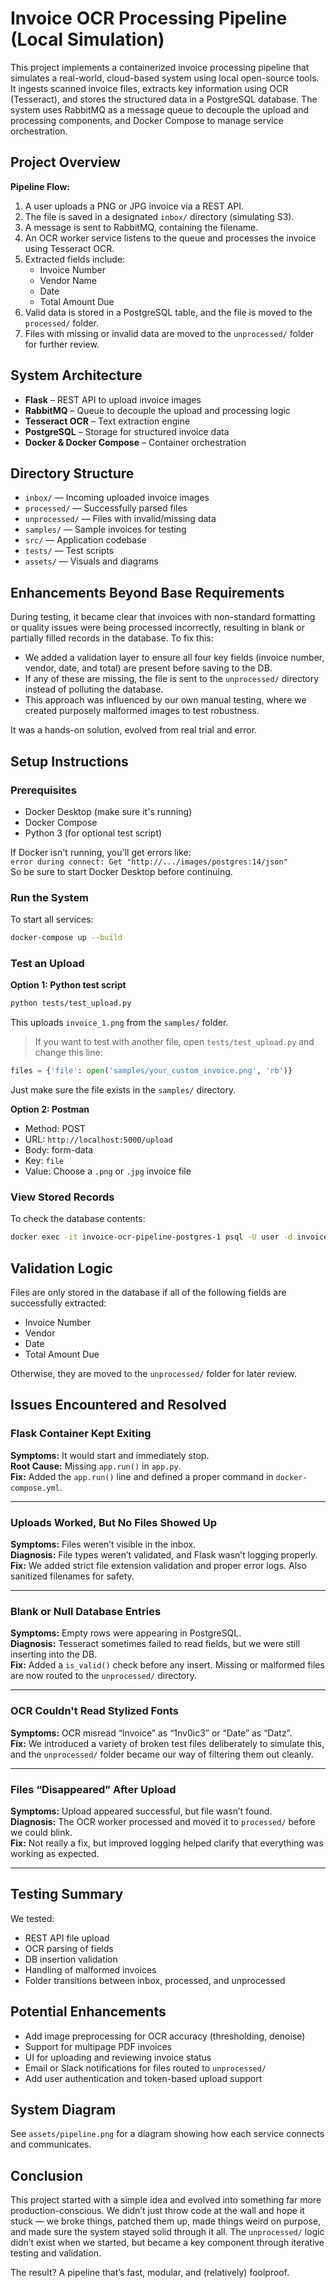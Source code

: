 # Invoice OCR Processing Pipeline (Local Simulation)

This project implements a containerized invoice processing pipeline that simulates a real-world, cloud-based system using local open-source tools. It ingests scanned invoice files, extracts key information using OCR (Tesseract), and stores the structured data in a PostgreSQL database. The system uses RabbitMQ as a message queue to decouple the upload and processing components, and Docker Compose to manage service orchestration.

## Project Overview

**Pipeline Flow:**

1. A user uploads a PNG or JPG invoice via a REST API.
2. The file is saved in a designated `inbox/` directory (simulating S3).
3. A message is sent to RabbitMQ, containing the filename.
4. An OCR worker service listens to the queue and processes the invoice using Tesseract OCR.
5. Extracted fields include:
   - Invoice Number  
   - Vendor Name  
   - Date  
   - Total Amount Due  
6. Valid data is stored in a PostgreSQL table, and the file is moved to the `processed/` folder.
7. Files with missing or invalid data are moved to the `unprocessed/` folder for further review.

## System Architecture

- **Flask** – REST API to upload invoice images  
- **RabbitMQ** – Queue to decouple the upload and processing logic  
- **Tesseract OCR** – Text extraction engine  
- **PostgreSQL** – Storage for structured invoice data  
- **Docker & Docker Compose** – Container orchestration  

## Directory Structure

- `inbox/` — Incoming uploaded invoice images  
- `processed/` — Successfully parsed files  
- `unprocessed/` — Files with invalid/missing data  
- `samples/` — Sample invoices for testing  
- `src/` — Application codebase  
- `tests/` — Test scripts  
- `assets/` — Visuals and diagrams  

## Enhancements Beyond Base Requirements

During testing, it became clear that invoices with non-standard formatting or quality issues were being processed incorrectly, resulting in blank or partially filled records in the database. To fix this:

- We added a validation layer to ensure all four key fields (invoice number, vendor, date, and total) are present before saving to the DB.
- If any of these are missing, the file is sent to the `unprocessed/` directory instead of polluting the database.
- This approach was influenced by our own manual testing, where we created purposely malformed images to test robustness.

It was a hands-on solution, evolved from real trial and error.

## Setup Instructions

### Prerequisites

- Docker Desktop (make sure it's running)
- Docker Compose
- Python 3 (for optional test script)

If Docker isn't running, you'll get errors like:  
`error during connect: Get "http://.../images/postgres:14/json"`  
So be sure to start Docker Desktop before continuing.

### Run the System

To start all services:

```bash
docker-compose up --build
```

### Test an Upload

**Option 1: Python test script**

```bash
python tests/test_upload.py
```

This uploads `invoice_1.png` from the `samples/` folder.

> If you want to test with another file, open `tests/test_upload.py` and change this line:

```python
files = {'file': open('samples/your_custom_invoice.png', 'rb')}
```

Just make sure the file exists in the `samples/` directory.

**Option 2: Postman**

- Method: POST  
- URL: `http://localhost:5000/upload`  
- Body: form-data  
- Key: `file`  
- Value: Choose a `.png` or `.jpg` invoice file

### View Stored Records

To check the database contents:

```bash
docker exec -it invoice-ocr-pipeline-postgres-1 psql -U user -d invoices -c "SELECT * FROM invoices;"
```

## Validation Logic

Files are only stored in the database if all of the following fields are successfully extracted:

- Invoice Number  
- Vendor  
- Date  
- Total Amount Due  

Otherwise, they are moved to the `unprocessed/` folder for later review.

## Issues Encountered and Resolved

### Flask Container Kept Exiting

**Symptoms:** It would start and immediately stop.  
**Root Cause:** Missing `app.run()` in `app.py`.  
**Fix:** Added the `app.run()` line and defined a proper command in `docker-compose.yml`.

---

### Uploads Worked, But No Files Showed Up

**Symptoms:** Files weren’t visible in the inbox.  
**Diagnosis:** File types weren’t validated, and Flask wasn’t logging properly.  
**Fix:** We added strict file extension validation and proper error logs. Also sanitized filenames for safety.

---

### Blank or Null Database Entries

**Symptoms:** Empty rows were appearing in PostgreSQL.  
**Diagnosis:** Tesseract sometimes failed to read fields, but we were still inserting into the DB.  
**Fix:** Added a `is_valid()` check before any insert. Missing or malformed files are now routed to the `unprocessed/` directory.

---

### OCR Couldn't Read Stylized Fonts

**Symptoms:** OCR misread “Invoice” as “1nv0ic3” or “Date” as “Datz”.  
**Fix:** We introduced a variety of broken test files deliberately to simulate this, and the `unprocessed/` folder became our way of filtering them out cleanly.

---

### Files “Disappeared” After Upload

**Symptoms:** Upload appeared successful, but file wasn’t found.  
**Diagnosis:** The OCR worker processed and moved it to `processed/` before we could blink.  
**Fix:** Not really a fix, but improved logging helped clarify that everything was working as expected.

---

## Testing Summary

We tested:

- REST API file upload
- OCR parsing of fields
- DB insertion validation
- Handling of malformed invoices
- Folder transitions between inbox, processed, and unprocessed

## Potential Enhancements

- Add image preprocessing for OCR accuracy (thresholding, denoise)
- Support for multipage PDF invoices
- UI for uploading and reviewing invoice status
- Email or Slack notifications for files routed to `unprocessed/`
- Add user authentication and token-based upload support

## System Diagram

See `assets/pipeline.png` for a diagram showing how each service connects and communicates.

## Conclusion

This project started with a simple idea and evolved into something far more production-conscious. We didn’t just throw code at the wall and hope it stuck — we broke things, patched them up, made things weird on purpose, and made sure the system stayed solid through it all. The `unprocessed/` logic didn’t exist when we started, but became a key component through iterative testing and validation.

The result? A pipeline that’s fast, modular, and (relatively) foolproof.

